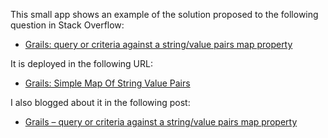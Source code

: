 This small app shows an example of the solution proposed to the following question in Stack Overflow:

 - [Grails: query or criteria against a string/value pairs map property](http://stackoverflow.com/questions/23112025/grails-query-or-criteria-against-a-string-value-pairs-map-property)

It is deployed in the following URL:

 - [Grails: Simple Map Of String Value Pairs](http://grails-map-of-string-pairs.herokuapp.com/)

I also blogged about it in the following post:

 - [Grails – query or criteria against a string/value pairs map property](http://blog.deigote.com/2014/04/21/grails-query-or-criteria-against-a-stringvalue-pairs-map-property/)
